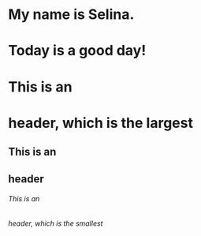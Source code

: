 # My name is Selina.<h1> Today is a good day!
# This is an <h1> header, which is the largest
## This is an <h2> header
###### This is an <h6> header, which is the smallest
